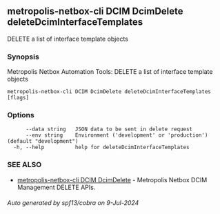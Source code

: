 ## metropolis-netbox-cli DCIM DcimDelete deleteDcimInterfaceTemplates

DELETE a list of interface template objects

### Synopsis


Metropolis Netbox Automation Tools:
  DELETE a list of interface template objects

```
metropolis-netbox-cli DCIM DcimDelete deleteDcimInterfaceTemplates [flags]
```

### Options

```
      --data string   JSON data to be sent in delete request
      --env string    Environment ('development' or 'production') (default "development")
  -h, --help          help for deleteDcimInterfaceTemplates
```

### SEE ALSO

* [metropolis-netbox-cli DCIM DcimDelete]()	 - Metropolis Netbox DCIM Management DELETE APIs.

###### Auto generated by spf13/cobra on 9-Jul-2024
